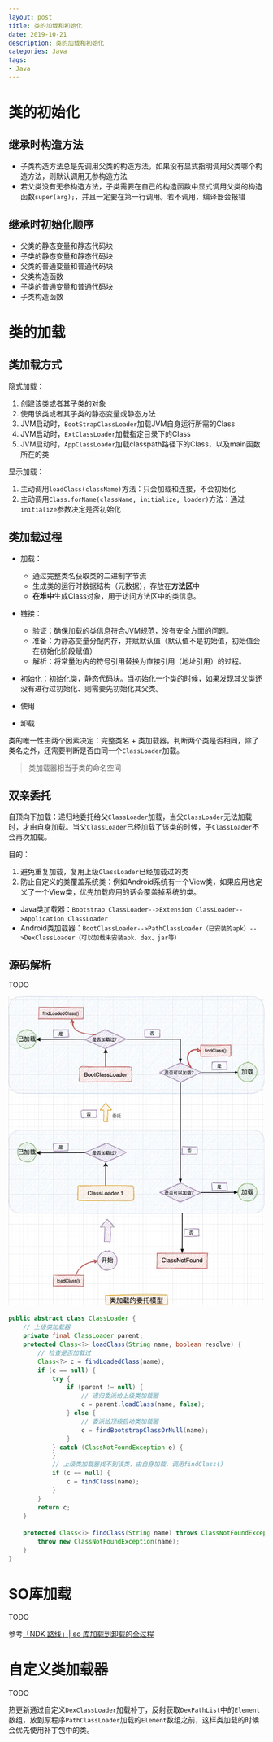 ```yaml
---
layout: post
title: 类的加载和初始化
date: 2019-10-21
description: 类的加载和初始化
categories: Java
tags: 
- Java
---
```


# 类的初始化

## 继承时构造方法

* 子类构造方法总是先调用父类的构造方法，如果没有显式指明调用父类哪个构造方法，则默认调用无参构造方法
* 若父类没有无参构造方法，子类需要在自己的构造函数中显式调用父类的构造函数`super(arg);`，并且一定要在第一行调用。若不调用，编译器会报错

## 继承时初始化顺序

- 父类的静态变量和静态代码块
- 子类的静态变量和静态代码块
- 父类的普通变量和普通代码块
- 父类构造函数
- 子类的普通变量和普通代码块
- 子类构造函数

# 类的加载

## 类加载方式

隐式加载：

1. 创建该类或者其子类的对象
2. 使用该类或者其子类的静态变量或静态方法
3. JVM启动时，`BootStrapClassLoader`加载JVM自身运行所需的Class
4. JVM启动时，`ExtClassLoader`加载指定目录下的Class
5. JVM启动时，`AppClassLoader`加载classpath路径下的Class，以及main函数所在的类

显示加载：

1. 主动调用`loadClass(className)`方法：只会加载和连接，不会初始化
2. 主动调用`Class.forName(className, initialize, loader)`方法：通过`initialize`参数决定是否初始化

## 类加载过程

* 加载：
  * 通过完整类名获取类的二进制字节流
  * 生成类的运行时数据结构（元数据），存放在**方法区**中
  * **在堆中**生成Class对象，用于访问方法区中的类信息。

* 链接：
  * 验证：确保加载的类信息符合JVM规范，没有安全方面的问题。
  * 准备：为静态变量分配内存，并赋默认值（默认值不是初始值，初始值会在初始化阶段赋值）
  * 解析：将常量池内的符号引用替换为直接引用（地址引用）的过程。
* 初始化：初始化类，静态代码块。当初始化一个类的时候，如果发现其父类还没有进行过初始化、则需要先初始化其父类。
* 使用
* 卸载

类的唯一性由两个因素决定：完整类名 + 类加载器。判断两个类是否相同，除了类名之外，还需要判断是否由同一个`ClassLoader`加载。

> 类加载器相当于类的命名空间

## 双亲委托

自顶向下加载：递归地委托给父`ClassLoader`加载，当父`ClassLoader`无法加载时，才由自身加载。当父`ClassLoader`已经加载了该类的时候，子`ClassLoader`不会再次加载。

目的：

1. 避免重复加载，复用上级`ClassLoader`已经加载过的类
2. 防止自定义的类覆盖系统类：例如Android系统有一个View类，如果应用也定义了一个View类，优先加载应用的话会覆盖掉系统的类。

* Java类加载器：`Bootstrap ClassLoader-->Extension ClassLoader-->Application ClassLoader`
* Android类加载器：`BootClassLoader-->PathClassLoader（已安装的apk）-->DexClassLoader（可以加载未安装apk、dex、jar等）`

## 源码解析

TODO

<img src="类的加载和初始化/类加载模型.png" style="zoom: 80%;" />

```java
public abstract class ClassLoader {
    // 上级类加载器
    private final ClassLoader parent;
    protected Class<?> loadClass(String name, boolean resolve) {
        // 检查是否加载过
        Class<?> c = findLoadedClass(name);
        if (c == null) {
            try {
                if (parent != null) {
                    // 递归委派给上级类加载器
                    c = parent.loadClass(name, false);
                } else {
                    // 委派给顶级启动类加载器
                    c = findBootstrapClassOrNull(name);
                }
            } catch (ClassNotFoundException e) {
            }
            // 上级类加载器找不到该类，由自身加载，调用findClass()
            if (c == null) {
                c = findClass(name);
            }
        }
        return c;
    }
    
    protected Class<?> findClass(String name) throws ClassNotFoundException {
        throw new ClassNotFoundException(name);
    }
}
```

# SO库加载

TODO

参考[「NDK 路线」| so 库加载到卸载的全过程](https://www.jianshu.com/p/6a075297f9b6)

# 自定义类加载器

TODO

热更新通过自定义`DexClassLoader`加载补丁，反射获取`DexPathList`中的`Element`数组，放到原程序`PathClassLoader`加载的`Element`数组之前，这样类加载的时候会优先使用补丁包中的类。
